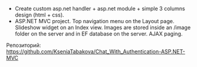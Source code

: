 - Create custom asp.net handler + asp.net module + simple 3 columns design (html + css).
- ASP.NET MVC project. Top navigation menu on the Layout page. Slideshow widget on an Index view. Images are stored inside an /image folder on the server and in EF database on the server. AJAX paging.

Репозиторий: https://github.com/KseniaTabakova/Chat_With_Authentication-ASP.NET-MVC
